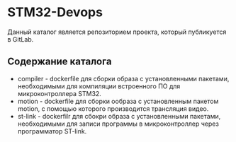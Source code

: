 # STM32-Devops

Данный каталог является репозиторием проекта, который публикуется в GitLab.

## Содержание каталога
- compiler - dockerfile для сборки образа с установленными пакетами, необходимыми для компиляции встроенного ПО для микроконтроллера STM32.
- motion - dockerfile для сборки ообраза с установленным пакетом motion, с помощью которого производится трансляция видео.
- st-link - dockerfilr для сбокри образа с установленными пакетами, необходимыми для записи программы в микроконтроллер через программатор ST-link.
